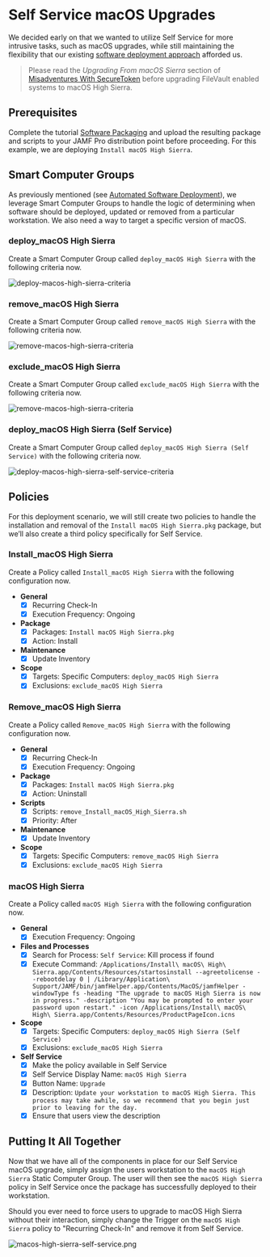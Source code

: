 # Self Service macOS Upgrades

We decided early on that we wanted to utilize Self Service for more intrusive tasks, such as macOS upgrades, while still maintaining the flexibility that our existing [software deployment approach](https://github.com/ToplessBanana/tutorials/tree/master/HOW-TO-automated-software-deployment) afforded us.

> Please read the _Upgrading From macOS Sierra_ section of [Misadventures With SecureToken](http://toplessbanana.com/posts/misadventures-with-securetoken) before upgrading FileVault enabled systems to macOS High Sierra.

## Prerequisites

Complete the tutorial [Software Packaging](https://github.com/ToplessBanana/tutorials/tree/master/HOW-TO-software-packaging) and upload the resulting package and scripts to your JAMF Pro distribution point before proceeding. For this example, we are deploying `Install macOS High Sierra`.

## Smart Computer Groups

As previously mentioned (see [Automated Software Deployment](https://github.com/ToplessBanana/tutorials/tree/master/HOW-TO-automated-software-deployment)), we leverage Smart Computer Groups to handle the logic of determining when software should be deployed, updated or removed from a particular workstation. We also need a way to target a specific version of macOS.

### deploy_macOS High Sierra

Create a Smart Computer Group called `deploy_macOS High Sierra` with the following criteria now.

![deploy-macos-high-sierra-criteria](https://github.com/ToplessBanana/tutorials/blob/master/HOW-TO-self-service-macOS-upgrades/resources/deploy-macos-high-sierra-criteria.png)

### remove_macOS High Sierra

Create a Smart Computer Group called `remove_macOS High Sierra` with the following criteria now.

![remove-macos-high-sierra-criteria](https://github.com/ToplessBanana/tutorials/blob/master/HOW-TO-self-service-macOS-upgrades/resources/remove-macos-high-sierra-criteria.png)

### exclude_macOS High Sierra

Create a Smart Computer Group called `exclude_macOS High Sierra` with the following criteria now.

![remove-macos-high-sierra-criteria](https://github.com/ToplessBanana/tutorials/blob/master/HOW-TO-self-service-macOS-upgrades/resources/exclude-macos-high-sierra-criteria.png)

### deploy_macOS High Sierra (Self Service)

Create a Smart Computer Group called `deploy_macOS High Sierra (Self Service)` with the following criteria now.

![deploy-macos-high-sierra-self-service-criteria](https://github.com/ToplessBanana/tutorials/blob/master/HOW-TO-self-service-macOS-upgrades/resources/deploy-macos-high-sierra-self-service-criteria.png)

## Policies

For this deployment scenario, we will still create two policies to handle the installation and removal of the `Install macOS High Sierra.pkg` package, but we’ll also create a third policy specifically for Self Service.

### Install_macOS High Sierra

Create a Policy called `Install_macOS High Sierra` with the following configuration now.

- **General**
  - [x] Recurring Check-In
  - [x] Execution Frequency: Ongoing
- **Package**
  - [x] Packages: `Install macOS High Sierra.pkg`
  - [x] Action: Install
- **Maintenance**
  - [x] Update Inventory
- **Scope**
  - [x] Targets: Specific Computers: `deploy_macOS High Sierra`
  - [x] Exclusions: `exclude_macOS High Sierra`

### Remove_macOS High Sierra

Create a Policy called `Remove_macOS High Sierra` with the following configuration now.

- **General**
  - [x] Recurring Check-In
  - [x] Execution Frequency: Ongoing
- **Package**
  - [x] Packages: `Install macOS High Sierra.pkg`
  - [x] Action: Uninstall
- **Scripts**
  - [x] Scripts: `remove_Install_macOS_High_Sierra.sh`
  - [x] Priority: After
- **Maintenance**
  - [x] Update Inventory
- **Scope**
  - [x] Targets: Specific Computers: `remove_macOS High Sierra`
  - [x] Exclusions: `exclude_macOS High Sierra`
  
### macOS High Sierra

Create a Policy called `macOS High Sierra` with the following configuration now.

- **General**
  - [x] Execution Frequency: Ongoing
- **Files and Processes**
  - [x] Search for Process: `Self Service`: Kill process if found
  - [x] Execute Command: `/Applications/Install\ macOS\ High\ Sierra.app/Contents/Resources/startosinstall --agreetolicense --rebootdelay 0 | /Library/Application\ Support/JAMF/bin/jamfHelper.app/Contents/MacOS/jamfHelper -windowType fs -heading "The upgrade to macOS High Sierra is now in progress." -description "You may be prompted to enter your password upon restart." -icon /Applications/Install\ macOS\ High\ Sierra.app/Contents/Resources/ProductPageIcon.icns`
- **Scope**
  - [x] Targets: Specific Computers: `deploy_macOS High Sierra (Self Service)`
  - [x] Exclusions: `exclude_macOS High Sierra`
- **Self Service**
  - [x] Make the policy available in Self Service
  - [x] Self Service Display Name: `macOS High Sierra`
  - [x] Button Name: `Upgrade`
  - [x] Description: `Update your workstation to macOS High Sierra. This process may take awhile, so we recommend that you begin just prior to leaving for the day.`
  - [x] Ensure that users view the description

## Putting It All Together

Now that we have all of the components in place for our Self Service macOS upgrade, simply assign the users workstation to the `macOS High Sierra` Static Computer Group. The user will then see the `macOS High Sierra` policy in Self Service once the package has successfully deployed to their workstation.

Should you ever need to force users to upgrade to macOS High Sierra without their interaction, simply change the Trigger on the `macOS High Sierra` policy to "Recurring Check-In" and remove it from Self Service.

![macos-high-sierra-self-service.png](https://github.com/ToplessBanana/tutorials/blob/master/HOW-TO-self-service-macOS-upgrades/resources/macos-high-sierra-self-service.png)
